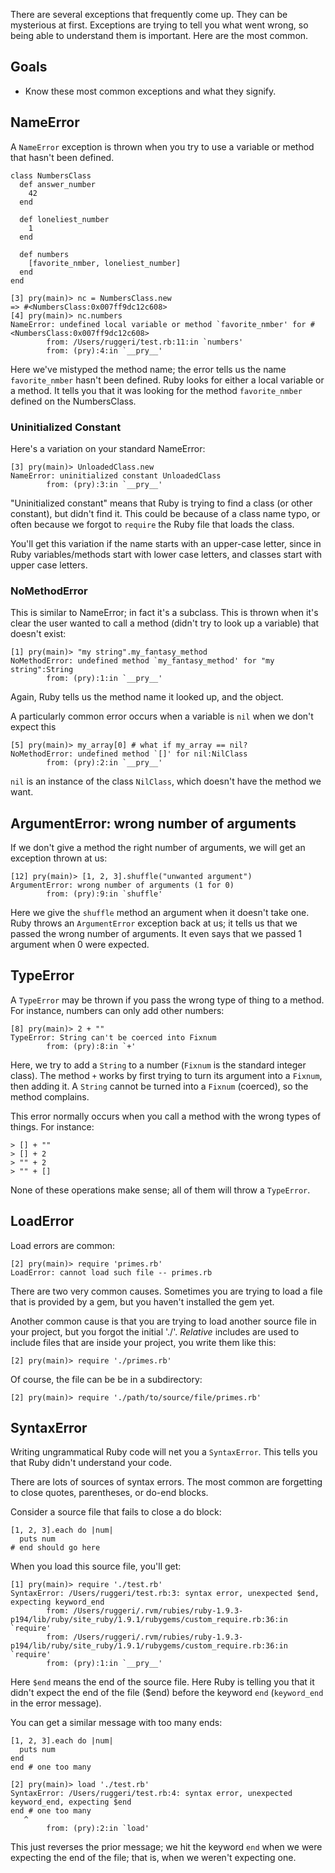 
There are several exceptions that frequently come up. They can be mysterious at first. Exceptions are trying to tell you what went wrong, so being able to understand them is important. Here are the most common.

## Goals

*   Know these most common exceptions and what they signify.

## NameError

A `NameError` exception is thrown when you try to use a variable or method that hasn't been defined.

    class NumbersClass
      def answer_number
        42
      end

      def loneliest_number
        1
      end

      def numbers
        [favorite_nmber, loneliest_number]
      end
    end

    [3] pry(main)> nc = NumbersClass.new
    => #<NumbersClass:0x007ff9dc12c608>
    [4] pry(main)> nc.numbers
    NameError: undefined local variable or method `favorite_nmber' for #<NumbersClass:0x007ff9dc12c608>
            from: /Users/ruggeri/test.rb:11:in `numbers'
            from: (pry):4:in `__pry__'

Here we've mistyped the method name; the error tells us the name `favorite_nmber` hasn't been defined. Ruby looks for either a local variable or a method. It tells you that it was looking for the method `favorite_nmber` defined on the NumbersClass.

### Uninitialized Constant

Here's a variation on your standard NameError:

    [3] pry(main)> UnloadedClass.new
    NameError: uninitialized constant UnloadedClass
            from: (pry):3:in `__pry__'

"Uninitialized constant" means that Ruby is trying to find a class (or other constant), but didn't find it. This could be because of a class name typo, or often because we forgot to `require` the Ruby file that loads the class.

You'll get this variation if the name starts with an upper-case letter, since in Ruby variables/methods start with lower case letters, and classes start with upper case letters.

### NoMethodError

This is similar to NameError; in fact it's a subclass. This is thrown when it's clear the user wanted to call a method (didn't try to look up a variable) that doesn't exist:

    [1] pry(main)> "my string".my_fantasy_method
    NoMethodError: undefined method `my_fantasy_method' for "my string":String
            from: (pry):1:in `__pry__'

Again, Ruby tells us the method name it looked up, and the object.

A particularly common error occurs when a variable is `nil` when we don't expect this

    [5] pry(main)> my_array[0] # what if my_array == nil?
    NoMethodError: undefined method `[]' for nil:NilClass
            from: (pry):2:in `__pry__'

`nil` is an instance of the class `NilClass`, which doesn't have the method we want.

## ArgumentError: wrong number of arguments

If we don't give a method the right number of arguments, we will get an exception thrown at us:

    [12] pry(main)> [1, 2, 3].shuffle("unwanted argument")
    ArgumentError: wrong number of arguments (1 for 0)
            from: (pry):9:in `shuffle'

Here we give the `shuffle` method an argument when it doesn't take one. Ruby throws an `ArgumentError` exception back at us; it tells us that we passed the wrong number of arguments. It even says that we passed 1 argument when 0 were expected.

## TypeError

A `TypeError` may be thrown if you pass the wrong type of thing to a method. For instance, numbers can only add other numbers:

    [8] pry(main)> 2 + ""
    TypeError: String can't be coerced into Fixnum
            from: (pry):8:in `+'

Here, we try to add a `String` to a number (`Fixnum` is the standard integer class). The method `+` works by first trying to turn its argument into a `Fixnum`, then adding it. A `String` cannot be turned into a `Fixnum` (coerced), so the method complains.

This error normally occurs when you call a method with the wrong types of things. For instance:

    > [] + ""
    > [] + 2
    > "" + 2
    > "" + []

None of these operations make sense; all of them will throw a `TypeError`.

## LoadError

Load errors are common:

    [2] pry(main)> require 'primes.rb'
    LoadError: cannot load such file -- primes.rb

There are two very common causes. Sometimes you are trying to load a file that is provided by a gem, but you haven't installed the gem yet.

Another common cause is that you are trying to load another source file in your project, but you forgot the initial './'. _Relative_ includes are used to include files that are inside your project, you write them like this:

    [2] pry(main)> require './primes.rb'

Of course, the file can be be in a subdirectory:

    [2] pry(main)> require './path/to/source/file/primes.rb'

## SyntaxError

Writing ungrammatical Ruby code will net you a `SyntaxError`. This tells you that Ruby didn't understand your code.

There are lots of sources of syntax errors. The most common are forgetting to close quotes, parentheses, or do-end blocks.

Consider a source file that fails to close a do block:

    [1, 2, 3].each do |num|
      puts num
    # end should go here

When you load this source file, you'll get:

    [1] pry(main)> require './test.rb'
    SyntaxError: /Users/ruggeri/test.rb:3: syntax error, unexpected $end, expecting keyword_end
            from: /Users/ruggeri/.rvm/rubies/ruby-1.9.3-p194/lib/ruby/site_ruby/1.9.1/rubygems/custom_require.rb:36:in `require'
            from: /Users/ruggeri/.rvm/rubies/ruby-1.9.3-p194/lib/ruby/site_ruby/1.9.1/rubygems/custom_require.rb:36:in `require'
            from: (pry):1:in `__pry__'

Here `$end` means the end of the source file. Here Ruby is telling you that it didn't expect the end of the file ($end) before the keyword `end` (`keyword_end` in the error message).

You can get a similar message with too many ends:

    [1, 2, 3].each do |num|
      puts num
    end
    end # one too many

    [2] pry(main)> load './test.rb'
    SyntaxError: /Users/ruggeri/test.rb:4: syntax error, unexpected keyword_end, expecting $end
    end # one too many
       ^
            from: (pry):2:in `load'

This just reverses the prior message; we hit the keyword `end` when we were expecting the end of the file; that is, when we weren't expecting one.
